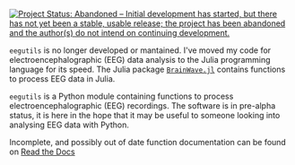 [![Project Status: Abandoned – Initial development has started, but there has not yet been a stable, usable release; the project has been abandoned and the author(s) do not intend on continuing development.](https://www.repostatus.org/badges/latest/abandoned.svg)](https://www.repostatus.org/#abandoned)

`eegutils` is no longer developed or mantained. I've moved my code for electroencephalographic (EEG) data analysis to the Julia programming language for its speed. The Julia package [`BrainWave.jl`](https://github.com/sam81/BrainWave.jl) contains functions to process EEG data in Julia.

`eegutils` is a Python module containing functions to process electroencephalographic (EEG) recordings. The software is in pre-alpha status, it is here in the hope that it may be useful to someone looking into analysing EEG data with Python.

Incomplete, and possibly out of date function documentation can be found on [Read the Docs](http://eegutils.readthedocs.org/en/latest/)